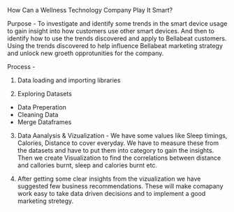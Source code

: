 How Can a Wellness Technology Company Play It Smart?

Purpose - To investigate and identify some trends in the 
smart device usage to gain insight
into how customers use other smart devices. 
And then to identify how to use the trends
discovered and apply to Bellabeat customers.
Using the trends discovered to help influence Bellabeat marketing strategy and unlock
new groeth  opprotunities for the company.

Process - 
1. Data loading and importing libraries

2. Exploring Datasets 
- Data Preperation
- Cleaning Data
- Merge Dataframes

3. Data Aanalysis & Vizualization - We have some values 
like Sleep timings, Calories, 
Distance to cover everyday. We have to measure these from the datasets and 
have to put them into category to gain the insights.
Then we create Visualization to find the  correlations 
between distance and callories burnt, 
sleep and calories burnt etc.

4. After getting some clear insights from the 
vizualization we have suggested few business
recommendations. These will make comapany work 
easy to take data driven decisions and to 
implement a good marketing stretegy.















